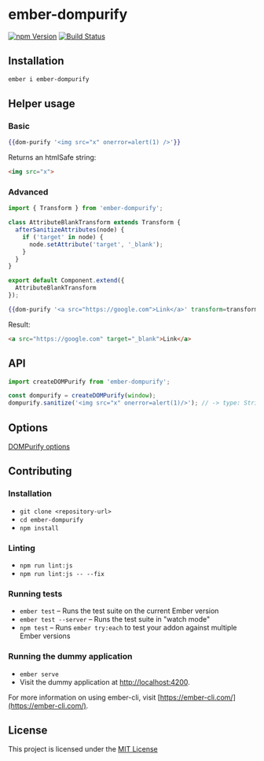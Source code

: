 # ember-dompurify

[![npm Version][npm-badge]][npm]
[![Build Status](https://travis-ci.org/jasonmit/ember-dompurify.svg?branch=master)](https://travis-ci.org/jasonmit/ember-dompurify)

## Installation

```sh
ember i ember-dompurify
```

## Helper usage


### Basic

```hbs
{{dom-purify '<img src="x" onerror=alert(1) />'}}
```

Returns an htmlSafe string:
```html
<img src="x">
```

### Advanced

```js
import { Transform } from 'ember-dompurify';

class AttributeBlankTransform extends Transform {
  afterSanitizeAttributes(node) {
    if ('target' in node) {
      node.setAttribute('target', '_blank');
    }
  }
}

export default Component.extend({
  AttributeBlankTransform
});
```

```hbs
{{dom-purify '<a src="https://google.com">Link</a>' transform=transform}}
```

Result:

```html
<a src="https://google.com" target="_blank">Link</a>
```

## API

```js
import createDOMPurify from 'ember-dompurify';

const dompurify = createDOMPurify(window);
dompurify.sanitize('<img src="x" onerror=alert(1)/>'); // -> type: String, result: `<img src="x">`
```

## Options

[DOMPurify options](https://github.com/cure53/DOMPurify#can-i-configure-it)

Contributing
------------------------------------------------------------------------------

### Installation

* `git clone <repository-url>`
* `cd ember-dompurify`
* `npm install`

### Linting

* `npm run lint:js`
* `npm run lint:js -- --fix`

### Running tests

* `ember test` – Runs the test suite on the current Ember version
* `ember test --server` – Runs the test suite in "watch mode"
* `npm test` – Runs `ember try:each` to test your addon against multiple Ember versions

### Running the dummy application

* `ember serve`
* Visit the dummy application at [http://localhost:4200](http://localhost:4200).

For more information on using ember-cli, visit [https://ember-cli.com/](https://ember-cli.com/).

License
------------------------------------------------------------------------------

This project is licensed under the [MIT License](LICENSE.md)

[npm]: https://www.npmjs.org/package/ember-dompurify
[npm-badge]: https://img.shields.io/npm/v/ember-dompurify.svg?style=flat-square
